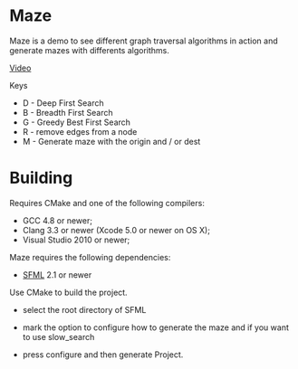 ﻿# Maze #

Maze is a demo to see different graph traversal algorithms in action and generate mazes with differents algorithms.

[Video](https://www.youtube.com/watch?v=AEI9HyGn89U)

Keys

* D - Deep First Search
* B - Breadth First Search
* G - Greedy Best First Search
* R - remove edges from a node
* M - Generate maze with the origin and / or dest

Building
===

Requires CMake and one of the following compilers:

* GCC 4.8 or newer;
* Clang 3.3 or newer (Xcode 5.0 or newer on OS X);
* Visual Studio 2010 or newer;

Maze requires the following dependencies:

* [SFML](http://sfml-dev.org) 2.1 or newer

Use CMake to build the project.

* select the root directory of SFML

* mark the option to configure how to generate the maze and if you want to use slow_search

* press configure and then generate Project.
